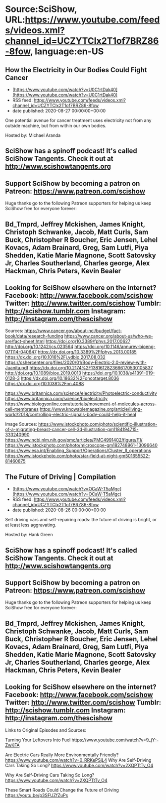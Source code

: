 # Source:SciShow, URL:https://www.youtube.com/feeds/videos.xml?channel_id=UCZYTClx2T1of7BRZ86-8fow, language:en-US

## How the Electricity in Our Bodies Could Fight Cancer
 - [https://www.youtube.com/watch?v=U0C1rtDak40](https://www.youtube.com/watch?v=U0C1rtDak40)
 - RSS feed: https://www.youtube.com/feeds/videos.xml?channel_id=UCZYTClx2T1of7BRZ86-8fow
 - date published: 2020-08-27 00:00:00+00:00

One potential avenue for cancer treatment uses electricity not from any outside machine, but from within our own bodies.

Hosted by: Michael Aranda

SciShow has a spinoff podcast! It's called SciShow Tangents. Check it out at http://www.scishowtangents.org
----------
Support SciShow by becoming a patron on Patreon: https://www.patreon.com/scishow
----------
Huge thanks go to the following Patreon supporters for helping us keep SciShow free for everyone forever:

Bd_Tmprd, Jeffrey Mckishen, James Knight, Christoph Schwanke, Jacob, Matt Curls, Sam Buck, Christopher R Boucher, Eric Jensen, Lehel Kovacs, Adam Brainard, Greg, Sam Lutfi, Piya Shedden, Katie Marie Magnone, Scott Satovsky Jr, Charles Southerland, Charles george, Alex Hackman, Chris Peters, Kevin Bealer
----------
Looking for SciShow elsewhere on the internet?
Facebook: http://www.facebook.com/scishow
Twitter: http://www.twitter.com/scishow
Tumblr: http://scishow.tumblr.com
Instagram: http://instagram.com/thescishow
----------
Sources:
https://www.cancer.gov/about-nci/budget/fact-book/data/research-funding 
https://www.cancer.org/about-us/who-we-are/fact-sheet.html
https://doi.org/10.3389/fphys.2017.00627
http://doi.org/10.1242/jcs.023564
https://doi.org/10.1146/annurev-bioeng-071114-040647
https://dx.doi.org/10.3389%2Ffphys.2013.00185
https://dx.doi.org/10.1016%2Fj.ydbio.2017.08.032
https://oshercenter.org/files/2020/01/Body-Electric-2.0-review-with-Juanita.pdf
https://dx.doi.org/10.2174%2F1381612823666170530105837
http://doi.org/10.1089/bioe.2019.0013
https://doi.org/10.1038/s41391-019-0128-3
https://dx.doi.org/10.18632%2Foncotarget.8036
https://dx.doi.org/10.1038%2Fnn.4088

https://www.britannica.com/science/electricity/Photoelectric-conductivity
https://www.britannica.com/science/bioelectricity
https://www.biologyonline.com/tutorials/movement-of-molecules-across-cell-membranes 
https://www.knowablemagazine.org/article/living-world/2018/controlling-electric-signals-body-could-help-it-heal

Image Sources:
https://www.istockphoto.com/photo/scientific-illustration-of-a-migrating-breast-cancer-cell-3d-illustration-gm1184194715-333240990
https://www.ncbi.nlm.nih.gov/pmc/articles/PMC4991402/figure/F1/
https://www.istockphoto.com/photo/microscope-gm182748961-13096640
https://www.esa.int/Enabling_Support/Operations/Cluster_II_operations
https://www.istockphoto.com/photo/star-field-at-night-gm501655522-81460875

## The Future of Driving | Compilation
 - [https://www.youtube.com/watch?v=OCaW-T5aMgc](https://www.youtube.com/watch?v=OCaW-T5aMgc)
 - RSS feed: https://www.youtube.com/feeds/videos.xml?channel_id=UCZYTClx2T1of7BRZ86-8fow
 - date published: 2020-08-26 00:00:00+00:00

Self driving cars and self-repairing roads: the future of driving is bright, or at least less aggravating.

Hosted by: Hank Green

SciShow has a spinoff podcast! It's called SciShow Tangents. Check it out at http://www.scishowtangents.org
----------
Support SciShow by becoming a patron on Patreon: https://www.patreon.com/scishow
----------
Huge thanks go to the following Patreon supporters for helping us keep SciShow free for everyone forever:

Bd_Tmprd, Jeffrey Mckishen, James Knight, Christoph Schwanke, Jacob, Matt Curls, Sam Buck, Christopher R Boucher, Eric Jensen, Lehel Kovacs, Adam Brainard, Greg, Sam Lutfi, Piya Shedden, Katie Marie Magnone, Scott Satovsky Jr, Charles Southerland, Charles george, Alex Hackman, Chris Peters, Kevin Bealer
----------
Looking for SciShow elsewhere on the internet?
Facebook: http://www.facebook.com/scishow
Twitter: http://www.twitter.com/scishow
Tumblr: http://scishow.tumblr.com
Instagram: http://instagram.com/thescishow
----------
Links to Original Episodes and Sources:

Turning Your Leftovers Into Fuel 
https://www.youtube.com/watch?v=9_jY--ZwKFA

Are Electric Cars Really More Environmentally Friendly?
https://www.youtube.com/watch?v=0_RRKePSjL4
Why Are Self-Driving Cars Taking So Long? 
https://www.youtube.com/watch?v=2XQPTtTv_O4

Why Are Self-Driving Cars Taking So Long? 
https://www.youtube.com/watch?v=2XQPTtTv_O4

These Smart Roads Could Change the Future of Driving
https://youtu.be/p3SFUZfZuPs

